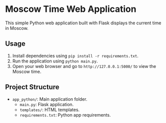 # Moscow Time Web Application

This simple Python web application built with Flask displays the current time in Moscow.

## Usage

1. Install dependencies using `pip install -r requirements.txt`.
2. Run the application using `python main.py`.
3. Open your web browser and go to `http://127.0.0.1:5000/` to view the Moscow time.

## Project Structure

- `app_python/`: Main application folder.
  - `main.py`: Flask application.
  - `templates/`: HTML templates.
  - `requirements.txt`: Python app requirements.
